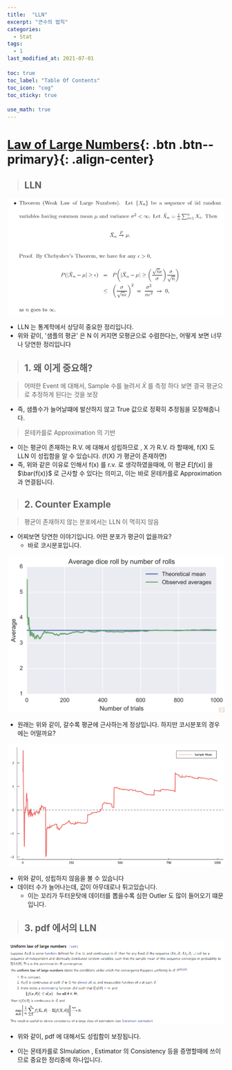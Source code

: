 ```yaml
---
title:  "LLN"
excerpt: "큰수의 법칙"
categories:
  - Stat
tags:
  - 1
last_modified_at: 2021-07-01

toc: true
toc_label: "Table Of Contents"
toc_icon: "cog"
toc_sticky: true

use_math: true
---
```


# [Law of Large Numbers](#link){: .btn .btn--primary}{: .align-center}

> ## LLN

![png](/assets/images/Stat/8_1.png)

- LLN 는 통계학에서 상당히 중요한 정리입니다. 
- 위와 같이, '샘플의 평균' 은 N 이 커지면 모평균으로 수렴한다는, 어떻게 보면 너무나 당연한 정리입니다

> ## 1. 왜 이게 중요해?

> 어떠한 Event 에 대해서, Sample 수를 늘려서 $\bar{X}$ 를 측정 하다 보면 결국 평균으로 추정하게 된다는 것을 보장

- 즉, 샘플수가 늘어날떄에 발산하지 않고 True 값으로 정확히 추정됨을 모장해줍니다.

> 몬테카를로 Approximation 의 기반

- 이는 평균이 존재하는 R.V. 에 대해서 성립하므로 , X 가 R.V. 라 할때에, f(X) 도 LLN 이 성립함을 알 수 있습니다. (f(X) 가 평균이 존재하면)
- 즉, 위와 같은 이유로 인해서 f(x) 를 r.v. 로 생각하였을때에, 이 평균 $E[f(x)]$ 을 $\bar{f(x)}$ 로 근사할 수 있다는 의미고, 이는 바로 몬테카를로 Approximation 과 연결됩니다.  

> ## 2. Counter Example

> 평균이 존재하지 않는 분포에서는 LLN 이 먹히지 않음

- 어찌보면 당연한 이야기입니다. 어떤 분포가 평균이 없을까요? 
  - 바로 코시분포입니다.

![png](/assets/images/Stat/8_3.png)

- 원래는 위와 같이, 갈수록 평균에 근사하는게 정상입니다. 하지만 코시분포의 경우에는 어떨까요?

![png](/assets/images/Stat/8_2.png)

- 위와 같이, 성립하지 않음을 볼 수 있습니다
- 데이터 수가 늘어나는데, 값이 아무데로나 튀고있습니다.
  - 이는 꼬리가 두터운탓에 데이터를 뽑을수록 심한 Outler 도 많이 들어오기 떄문입니다. 

> ## 3. pdf 에서의 LLN

![png](/assets/images/Stat/8_4.png)

- 위와 같이, pdf 에 대해서도 성립함이 보장됩니다. 

- 이는 몬테카를로 SImulation , Estimator 의 Consistency 등을 증명할때에 쓰이므로 중요한 정리중에 하나입니다.

  
